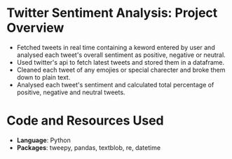 # Twitter Sentiment Analysis: Project Overview
* Fetched tweets in real time containing a keword entered by user and analysed each tweet's overall sentiment as positive, negative or neutral.
* Used twitter's api to fetch latest tweets and stored them in a dataframe.
* Cleaned each tweet of any emojies or special charecter and broke them down to plain text.
* Analysed each tweet's sentiment and calculated total percentage of positive, negative and neutral tweets.

# Code and Resources Used
* **Language**: Python
*  **Packages**: tweepy, pandas, textblob, re, datetime 
